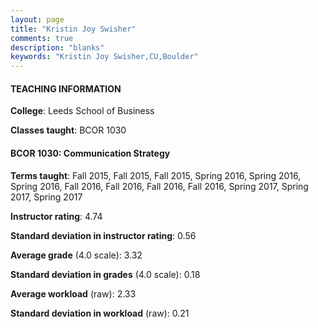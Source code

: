 ```yaml
---
layout: page
title: "Kristin Joy Swisher" 
comments: true
description: "blanks"
keywords: "Kristin Joy Swisher,CU,Boulder"
---
```

<head>
<script src="https://ajax.googleapis.com/ajax/libs/jquery/2.1.3/jquery.min.js"></script>
<script src="https://dl.dropboxusercontent.com/s/pc42nxpaw1ea4o9/highcharts.js?dl=0"></script>
<!-- <script src="../assets/js/highcharts.js"></script> -->
<style type="text/css">@font-face {
	font-family: "Bebas Neue";
	src: url(https://www.filehosting.org/file/details/544349/BebasNeue Regular.otf) format("opentype");
	}
	h1.Bebas { 
		font-family: "Bebas Neue", Verdana, Tahoma;
	}
</style>
</head>
	   
#### TEACHING INFORMATION

**College**: Leeds School of Business

**Classes taught**: BCOR 1030

#### BCOR 1030: Communication Strategy

**Terms taught**: Fall 2015, Fall 2015, Fall 2015, Spring 2016, Spring 2016, Spring 2016, Fall 2016, Fall 2016, Fall 2016, Fall 2016, Spring 2017, Spring 2017, Spring 2017

**Instructor rating**: 4.74

**Standard deviation in instructor rating**: 0.56

**Average grade** (4.0 scale): 3.32

**Standard deviation in grades** (4.0 scale): 0.18

**Average workload** (raw): 2.33

**Standard deviation in workload** (raw): 0.21

